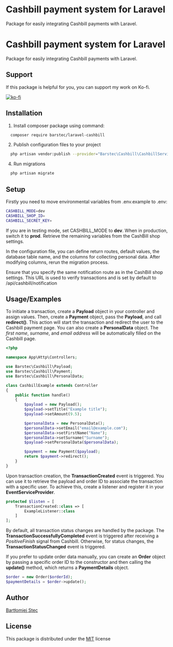 
# Cashbill payment system for Laravel
Package for easily integrating Cashbill payments with Laravel.



# Cashbill payment system for Laravel
Package for easily integrating Cashbill payments with Laravel.



## Support
If this package is helpful for you, you can support my work on Ko-fi.

[![ko-fi](https://ko-fi.com/img/githubbutton_sm.svg)](https://ko-fi.com/S6S6PH8KM)


## Installation

1. Install composer package using command:

```bash
  composer require barstec/laravel-cashbill
```

2. Publish configuration files to your project

```bash
  php artisan vendor:publish --provider="Barstec\Cashbill\CashbillServiceProvider"
```

4. Run migrations


```bash
  php artisan migrate 
```
## Setup
Firstly you need to move environmental variables from .env.example to .env:

```bash
CASHBILL_MODE=dev
CASHBILL_SHOP_ID=
CASHBILL_SECRET_KEY=
```
If you are in testing mode, set CASHBILL_MODE to **dev**. When in production, switch it to **prod**. Retrieve the remaining variables from the CashBill shop settings.

In the configuration file, you can define return routes, default values, the database table name, and the columns for collecting personal data. After modifying columns, rerun the migration process.

Ensure that you specify the same notification route as in the CashBill shop settings. This URL is used to verify transactions and is set by default to /api/cashbill/notification

## Usage/Examples

To initiate a transaction, create a **Payload** object in your controller and assign values. Then, create a **Payment** object, pass the **Payload**, and call **redirect()**. This action will start the transaction and redirect the user to the Cashbill payment page. You can also create a **PersonalData** object. The *first name*, *surname*, and *email address* will be automatically filled on the Cashbill page.

```php
<?php

namespace App\Http\Controllers;

use Barstec\Cashbill\Payload;
use Barstec\Cashbill\Payment;
use Barstec\Cashbill\PersonalData;

class CashbillExample extends Controller
{
    public function handle()
    {
        $payload = new Payload();
        $payload->setTitle("Example title");
        $payload->setAmount(9.5);

        $personalData = new PersonalData();
        $personalData->setEmail("email@example.com");
        $personalData->setFirstName("Name");
        $personalData->setSurname("Surname");
        $payload->setPersonalData($personalData);

        $payment = new Payment($payload);
        return $payment->redirect();
    }
}
```
Upon transaction creation, the **TransactionCreated** event is triggered. You can use it to retrieve the payload and order ID to associate the transaction with a specific user. To achieve this, create a listener and register it in your **EventServiceProvider**.
```php
protected $listen = [
    TransactionCreated::class => [
        ExampleListener::class
    ]
];

```

By default, all transaction status changes are handled by the package. The **TransactionSuccessfullyCompleted** event is triggered after receiving a *PositiveFinish* signal from Cashbill. Otherwise, for status changes, the **TransactionStatusChanged** event is triggered.

If you prefer to update order data manually, you can create an **Order** object by passing a specific order ID to the constructor and then calling the **update()** method, which returns a **PaymentDetails** object.
```php
$order = new Order($orderId);
$paymentDetails = $order->update();
```

## Author

[Bartłomiej Stec ](https://github.com/Bartlomiej-Stec)


## License
This package is distributed under the
[MIT](https://choosealicense.com/licenses/mit/)
license
